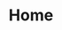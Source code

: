 ---
layout: layouts/home.njk
title: Home
metaTitle: Frontend 2021 Home Page
metaDesc: FEDSA front-end conference 2021
socialImage: /static/images/feconf-logo.png
---
